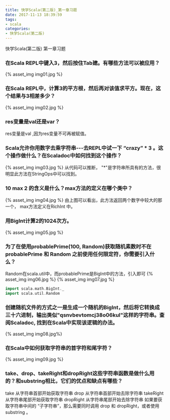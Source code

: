 ```yaml
---
title: 快学Scala(第二版)_第一章习题
date: 2017-11-13 18:39:59
tags: 
- scala
categories: 
- 快学Scala(第二版)
---
```


快学Scala(第二版) 第一章习题
<!-- more -->

### 在Scala REPL中键入3，然后按住Tab建。有哪些方法可以被应用？
{% asset_img img01.jpg %}

### 在Scala REPL中，计算3的平方根，然后再对该值求平方。现在，这个结果与3相差多少？
{% asset_img img02.jpg %}

### res变量是val还是var？
res变量是val ,因为res变量不可再被赋值。

### Scala允许你用数字去乘字符串---去REPL中试一下 “crazy” * 3 。这个操作做什么？在Scaladoc中如何找到这个操作？
{% asset_img img03.jpg %}
从代码可以推断， "\*"是字符串所具有的方法，很明显此方法在StringOps中可以找到。

### 10 max 2 的含义是什么？max方法的定义在哪个类中？
{% asset_img img04.jpg %}
由上图可以看出，此方法返回两个数字中较大的那一个， max方法定义在RichInt 中。

### 用BigInt计算2的1024次方。
{% asset_img img05.jpg %}

### 为了在使用probablePrime(100, Random)获取随机素数时不在probablePrime 和 Random 之前使用任何限定符，你需要引入什么？
Random在scala.util中，而probablePrime是BigInt中的方法，引入即可
{% asset_img img06.jpg %}
{% asset_img img07.jpg %}
```scala
import scala.math.BigInt._
import scala.util.Random
```

### 创建随机文件的方式之一是生成一个随机的BigInt，然后将它转换成三十六进制，输出类似"qsnvbevtomcj38o06kul"这样的字符串。查阅Scaladoc, 找到在Scala中实现该逻辑的办法。
{% asset_img img08.jpg%}

### 在Scala中如何获取字符串的首字符和尾字符？
{% asset_img img09.jpg %}

### take、drop、takeRight和dropRight这些字符串函数是做什么用的？和substring相比，它们的优点和缺点有哪些？
take 从字符串首部开始获取字符串
drop 从字符串首部开始去除字符串
takeRight 从字符串尾部开始获取字符串
dropRight 从字符串尾部开始去除字符串
如果要获取字符串中间的 “子字符串”，那么需要同时调用 drop 和 dropRight，或者使用 substring 。
